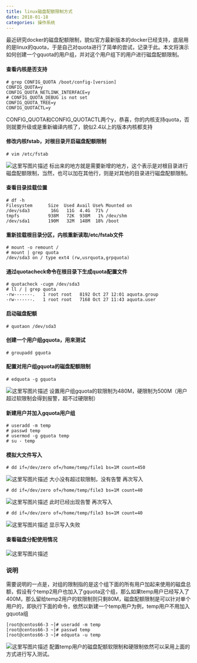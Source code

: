 ```yaml
---
title: linux磁盘配额限制方式
date: 2018-01-18
categories: 操作系统
---
```

最近研究docker的磁盘配额限制，貌似官方最新版本的docker已经支持，底层用的是linux的quota，于是自己对quota进行了简单的尝试，记录于此。本文将演示如何创建一个gquota的用户组，并对这个用户组下的用户进行磁盘配额限制。 
#### 查看内核是否支持
```
# grep CONFIG_QUOTA /boot/config-[version]
CONFIG_QUOTA=y
CONFIG_QUOTA_NETLINK_INTERFACE=y
# CONFIG_QUOTA_DEBUG is not set
CONFIG_QUOTA_TREE=y
CONFIG_QUOTACTL=y
```
CONFIG_QUOTA和CONFIG_QUOTACTL两个y，恭喜，你的内核支持quota，否则就要升级或是重新编译内核了，貌似2.4以上的版本内核都支持
#### 修改内核fstab，对根目录开启磁盘配额限制
```
# vim /etc/fstab
```
![这里写图片描述](http://ljlimg.aimag.top/blog/images/20161027115636528)
标出来的地方就是需要新增的地方，这个表示是对根目录进行磁盘配额限制，当然，也可以加在其他行，则是对其他的目录进行磁盘配额限制。
#### 查看目录挂载位置
```
# df -h
Filesystem      Size  Used Avail Use% Mounted on
/dev/sda3        16G   11G  4.4G  71% /
tmpfs           938M   72K  938M   1% /dev/shm
/dev/sda1       190M   32M  148M  18% /boot
```
#### 重新挂载根目录分区，内核重新读取/etc/fstab文件
```
# mount -o remount /
# mount | grep quota
/dev/sda3 on / type ext4 (rw,usrquota,grpquota)
```
#### 通过quotacheck命令在根目录下生成quota配置文件
```
# quotacheck -cugm /dev/sda3
# ll / | grep quota
-rw-------.   1 root root   8192 Oct 27 12:01 aquota.group
-rw-------.   1 root root   7168 Oct 27 11:43 aquota.user
```
#### 启动磁盘配额
```
# quotaon /dev/sda3
```
#### 创建一个用户组gquota，用来测试
```
# groupadd gquota
```
#### 配置对用户组gquota的磁盘配额限制
```
# edquota -g gquota
```
![这里写图片描述](http://ljlimg.aimag.top/blog/images/20161027120951128)
设置用户组gquota的软限制为480M，硬限制为500M（用户超过软限制会得到报警，超不过硬限制）
#### 新建用户并加入gquota用户组
```
# useradd -m temp
# passwd temp
# usermod -g gquota temp
# su - temp
```
#### 模拟大文件写入
```
# dd if=/dev/zero of=/home/temp/file1 bs=1M count=450
```
![这里写图片描述](http://ljlimg.aimag.top/blog/images/20161027134117449)
大小没有超过软限制，没有告警
再次写入
```
# dd if=/dev/zero of=/home/temp/file3 bs=1M count=40
```
![这里写图片描述](http://ljlimg.aimag.top/blog/images/20161027134601486)
此时已经出现告警
再次写入
```
# dd if=/dev/zero of=/home/temp/file3 bs=1M count=40
```
![这里写图片描述](http://ljlimg.aimag.top/blog/images/20161027134956569)
显示写入失败
#### 查看磁盘分配使用情况
![这里写图片描述](http://ljlimg.aimag.top/blog/images/20161027135032847)
### 说明
需要说明的一点是，对组的限制指的是这个组下面的所有用户加起来使用的磁盘总额，假设有个temp2用户也加入了gquota这个组，那么如果temp用户已经写入了400M，那么留给temp2用户的软限制则只剩80M，磁盘配额限制是可以针对单个用户的，即执行下面的命令，依然以新建一个temp用户为例，temp用户不用加入gquota组
```
[root@centos66-3 ~]# useradd -m temp
[root@centos66-3 ~]# passwd temp
[root@centos66-3 ~]# edquota -u temp
```
![这里写图片描述](http://ljlimg.aimag.top/blog/images/20161027140343586)
配置temp用户的磁盘配额软限制和硬限制依然可以采用上面的方式进行写入测试。
